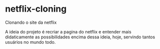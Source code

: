# netflix-cloning
Clonando o site da netflix

A ideia do projeto é recriar a pagina do netflix e entender mais didaticamente as possibilidades encima dessa ideia, hoje, servindo tantos usuários no mundo todo.
